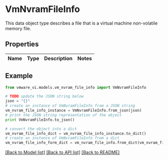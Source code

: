 # VmNvramFileInfo

This data object type describes a file that is a virtual machine non-volatile memory file. 

## Properties
Name | Type | Description | Notes
------------ | ------------- | ------------- | -------------

## Example

```python
from vmware_vi.models.vm_nvram_file_info import VmNvramFileInfo

# TODO update the JSON string below
json = "{}"
# create an instance of VmNvramFileInfo from a JSON string
vm_nvram_file_info_instance = VmNvramFileInfo.from_json(json)
# print the JSON string representation of the object
print VmNvramFileInfo.to_json()

# convert the object into a dict
vm_nvram_file_info_dict = vm_nvram_file_info_instance.to_dict()
# create an instance of VmNvramFileInfo from a dict
vm_nvram_file_info_form_dict = vm_nvram_file_info.from_dict(vm_nvram_file_info_dict)
```
[[Back to Model list]](../README.md#documentation-for-models) [[Back to API list]](../README.md#documentation-for-api-endpoints) [[Back to README]](../README.md)


